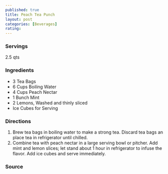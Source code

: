 ```yaml
---
published: true
title: Peach Tea Punch
layout: post
categories: [Beverages]
rating: 
---
```

### Servings
2.5 qts

### Ingredients
- 3 Tea Bags
- 6 Cups Boiling Water
- 4 Cups Peach Nectar
- 1 Bunch Mint
- 2 Lemons, Washed and thinly sliced
- Ice Cubes for Serving

### Directions
1. Brew tea bags in boiling water to make a strong tea.  Discard tea bags an place tea in refrigerator until chilled.
2. Combine tea with peach nectar in a large serving bowl or pitcher.  Add mint and lemon slices; let stand about 1 hour in refrigerator to infuse the flavor.  Add ice cubes and serve immediately.

### Source

